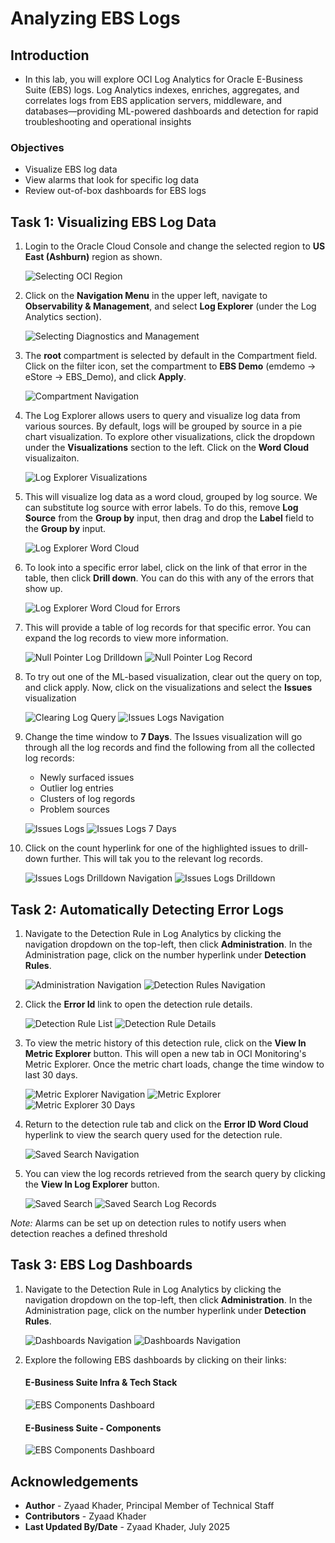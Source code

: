 # Analyzing EBS Logs

## Introduction
* In this lab, you will explore OCI Log Analytics for Oracle E-Business Suite (EBS) logs. Log Analytics indexes, enriches, aggregates, and correlates logs from EBS application servers, middleware, and databases—providing ML-powered dashboards and detection for rapid troubleshooting and operational insights

### Objectives

* Visualize EBS log data
* View alarms that look for specific log data
* Review out-of-box dashboards for EBS logs

## Task 1: Visualizing EBS Log Data

1. Login to the Oracle Cloud Console and change the selected region to **US East (Ashburn)** region as shown. 

     ![Selecting OCI Region](./images/setup/region-selection.png " ")

2. Click on the **Navigation Menu** in the upper left, navigate to **Observability & Management**, and select **Log Explorer** (under the Log Analytics section). 

    ![Selecting Diagnostics and Management](./images/setup/log-analytics-nav.png " ")

3. The **root** compartment is selected by default in the Compartment field. Click on the filter icon, set the compartment to **EBS Demo** (emdemo -> eStore -> EBS_Demo), and click **Apply**.

    ![Compartment Navigation](./images/setup/log-analytics-compartment.png " ")

4. The Log Explorer allows users to query and visualize log data from various sources. By default, logs will be grouped by source in a pie chart visualization. To explore other visualizations, click the dropdown under the **Visualizations** section to the left. Click on the **Word Cloud** visualizaiton. 

    ![Log Explorer Visualizations](./images/log-explorer/word-cloud-nav.png " ")

5. This will visualize log data as a word cloud, grouped by log source. We can substitute log source with error labels. To do this, remove **Log Source** from the **Group by** input, then drag and drop the **Label** field to the **Group by** input.

    ![Log Explorer Word Cloud](./images/log-explorer/word-cloud.png " ")

6. To look into a specific error label, click on the link of that error in the table, then click **Drill down**. You can do this with any of the errors that show up.

    ![Log Explorer Word Cloud for Errors](./images/log-explorer/error-word-cloud.png " ")

7. This will provide a table of log records for that specific error. You can expand the log records to view more information.

    ![Null Pointer Log Drilldown](./images/log-explorer/null-pointer-drilldown.png " ")
    ![Null Pointer Log Record](./images/log-explorer/null-pointer-log-record.png " ")

8. To try out one of the ML-based visualization, clear out the query on top, and click apply. Now, click on the visualizations and select the **Issues** visualization

    ![Clearing Log Query](./images/log-explorer/empty-query.png " ")
    ![Issues Logs Navigation](./images/log-explorer/issues-nav.png " ")

9. Change the time window to **7 Days**. The Issues visualization will go through all the log records and find the following from all the collected log records:

    * Newly surfaced issues
    * Outlier log entries
    * Clusters of log regords
    * Problem sources

    ![Issues Logs](./images/log-explorer/issues.png " ")
    ![Issues Logs 7 Days](./images/log-explorer/issues-7-day.png " ")

10. Click on the count hyperlink for one of the highlighted issues to drill-down further. This will tak you to the relevant log records.

    ![Issues Logs Drilldown Navigation](./images/log-explorer/issue-drilldown-nav.png " ")
    ![Issues Logs Drilldown](./images/log-explorer/issue-drilldown.png " ")

## Task 2: Automatically Detecting Error Logs

1. Navigate to the Detection Rule in Log Analytics by clicking the navigation dropdown on the top-left, then click **Administration**. In the Administration page, click on the number hyperlink under **Detection Rules**.

    ![Administration Navigation](./images/detection-rules/administration-nav.png " ")
    ![Detection Rules Navigation](./images/detection-rules/detection-rules-nav.png " ")

2. Click the **Error Id** link to open the detection rule details.

    ![Detection Rule List](./images/detection-rules/detection-rule-list.png " ")
    ![Detection Rule Details](./images/detection-rules/detection-rule.png " ")

3. To view the metric history of this detection rule, click on the **View In Metric Explorer** button. This will open a new tab in OCI Monitoring's Metric Explorer. Once the metric chart loads, change the time window to last 30 days. 

    ![Metric Explorer Navigation](./images/detection-rules/metric-explorer-nav.png " ")
    ![Metric Explorer](./images/detection-rules/metric-explorer.png " ")
    ![Metric Explorer 30 Days](./images/detection-rules/metric-explorer-30-days.png " ")

4. Return to the detection rule tab and click on the **Error ID Word Cloud** hyperlink to view the search query used for the detection rule. 

    ![Saved Search Navigation](./images/detection-rules/saved-search-nav.png " ")

5. You can view the log records retrieved from the search query by clicking the **View In Log Explorer** button.

    ![Saved Search](./images/detection-rules/saved-search.png " ")
    ![Saved Search Log Records](./images/detection-rules/saved-search-log-explorer.png " ")

*Note:* Alarms can be set up on detection rules to notify users when detection reaches a defined threshold


## Task 3: EBS Log Dashboards

1. Navigate to the Detection Rule in Log Analytics by clicking the navigation dropdown on the top-left, then click **Administration**. In the Administration page, click on the number hyperlink under **Detection Rules**.

    ![Dashboards Navigation](./images/dashboards/log-dashboard-nav.png " ")
    ![Dashboards Navigation](./images/dashboards/dashboards-list.png " ")

2. Explore the following EBS dashboards by clicking on their links:

    #### E-Business Suite Infra & Tech Stack
    ![EBS Components Dashboard](./images/dashboards/ebs-infra-dashboard.png " ")

    #### E-Business Suite - Components
    ![EBS Components Dashboard](./images/dashboards/ebs-components-dashboard.png " ")
    

## Acknowledgements

* **Author** - Zyaad Khader, Principal Member of Technical Staff
* **Contributors** - Zyaad Khader
* **Last Updated By/Date** - Zyaad Khader, July 2025
